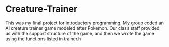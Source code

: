 # Creature-Trainer

This was my final project for introductory programming. My group coded an AI creature trainer game modeled after Pokemon.
Our class staff provided us with the support structure of the game, and then we wrote the game using the functions listed in
trainer.h
